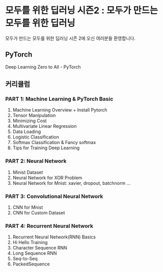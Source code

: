 # 모두를 위한 딥러닝 시즌2 : 모두가 만드는 모두를 위한 딥러닝

모두가 만드는 모두를 위한 딥러닝 시즌 2에 오신 여러분들 환영합니다. 

## PyTorch

Deep Learning Zero to All - PyTorch

## 커리큘럼

### PART 1: Machine Learning & PyTorch Basic 

1. Machine Learning Overview + Install Pytorch
2. Tensor Manipulation
3. Minimizing Cost
4. Multivariate Linear Regression
5. Data Loading
6. Logistic Classification
7. Softmax Classification & Fancy softmax
8. Tips for Training Deep Learning

### PART 2: Neural Network

1. Minist Dataset
2. Neural Network for XOR Problem  
3. Neural Network for Mnist: xavier, dropout, batchnorm ...

### PART 3: Convolutional Neural Network

1. CNN for Mnist 
2. CNN for Custom Dataset

### PART 4: Recurrent Neural Network

1. Recurrent Neural Network(RNN) Basics
2. Hi Hello Training
3. Character Sequence RNN
4. Long Sequence RNN
5. Seq-to-Seq
6. PackedSequence
